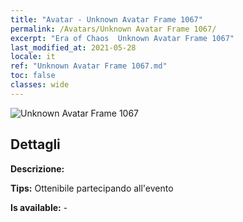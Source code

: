 ```yaml
---
title: "Avatar - Unknown Avatar Frame 1067"
permalink: /Avatars/Unknown Avatar Frame 1067/
excerpt: "Era of Chaos  Unknown Avatar Frame 1067"
last_modified_at: 2021-05-28
locale: it
ref: "Unknown Avatar Frame 1067.md"
toc: false
classes: wide
---
```

 ![Unknown Avatar Frame 1067](/images/a/avatarFrame_67.png)

## Dettagli

 **Descrizione:**  

 **Tips:** Ottenibile partecipando all'evento 

 **Is available:**  - 

